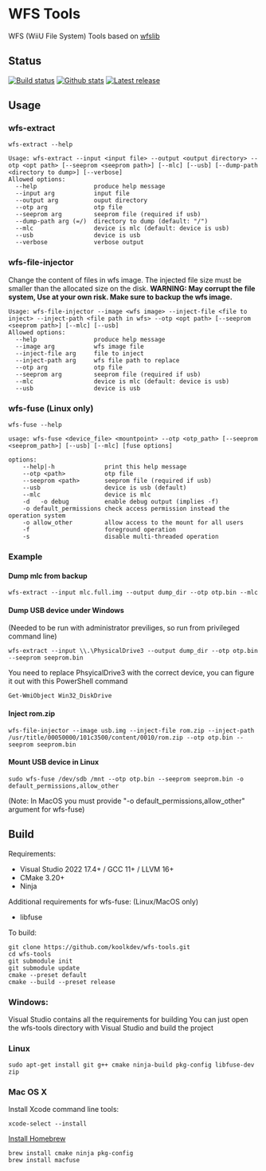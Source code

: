 # WFS Tools
WFS (WiiU File System) Tools based on [wfslib](https://github.com/koolkdev/wfslib)

## Status
[![Build status](https://img.shields.io/github/actions/workflow/status/koolkdev/wfs-tools/build.yml?branch=master&style=flat&logo=github)](https://github.com/koolkdev/wfs-tools/actions)
[![Github stats](https://img.shields.io/github/downloads/koolkdev/wfs-tools/total.svg?style=flat&logo=github)](https://github.com/koolkdev/wfs-tools/releases)
[![Latest release](https://img.shields.io/github/release-pre/koolkdev/wfs-tools?style=flat&logo=github)](https://github.com/koolkdev/wfs-tools/releases)

## Usage

### wfs-extract
```
wfs-extract --help
```
```
Usage: wfs-extract --input <input file> --output <output directory> --otp <opt path> [--seeprom <seeprom path>] [--mlc] [--usb] [--dump-path <directory to dump>] [--verbose]
Allowed options:
  --help                produce help message
  --input arg           input file
  --output arg          ouput directory
  --otp arg             otp file
  --seeprom arg         seeprom file (required if usb)
  --dump-path arg (=/)  directory to dump (default: "/")
  --mlc                 device is mlc (default: device is usb)
  --usb                 device is usb
  --verbose             verbose output
```

### wfs-file-injector
Change the content of files in wfs image. The injected file size must be smaller than the allocated size on the disk.
**WARNING: May corrupt the file system, Use at your own risk. Make sure to backup the wfs image.**
```
Usage: wfs-file-injector --image <wfs image> --inject-file <file to inject> --inject-path <file path in wfs> --otp <opt path> [--seeprom <seeprom path>] [--mlc] [--usb]
Allowed options:
  --help                produce help message
  --image arg           wfs image file
  --inject-file arg     file to inject
  --inject-path arg     wfs file path to replace
  --otp arg             otp file
  --seeprom arg         seeprom file (required if usb)
  --mlc                 device is mlc (default: device is usb)
  --usb                 device is usb
```

### wfs-fuse (Linux only)
```
wfs-fuse --help
```
```
usage: wfs-fuse <device_file> <mountpoint> --otp <otp_path> [--seeprom <seeprom_path>] [--usb] [--mlc] [fuse options]

options:
    --help|-h              print this help message
    --otp <path>           otp file
    --seeprom <path>       seeprom file (required if usb)
    --usb                  device is usb (default)
    --mlc                  device is mlc
    -d   -o debug          enable debug output (implies -f)
    -o default_permissions check access permission instead the operation system
    -o allow_other         allow access to the mount for all users
    -f                     foreground operation
    -s                     disable multi-threaded operation

```

### Example
#### Dump mlc from backup
```
wfs-extract --input mlc.full.img --output dump_dir --otp otp.bin --mlc
```

#### Dump USB device under Windows
(Needed to be run with administrator previliges, so run from privileged command line)
```
wfs-extract --input \\.\PhysicalDrive3 --output dump_dir --otp otp.bin --seeprom seeprom.bin
```
You need to replace PhsyicalDrive3 with the correct device, you can figure it out with this PowerShell command
```
Get-WmiObject Win32_DiskDrive
```

#### Inject rom.zip

```
wfs-file-injector --image usb.img --inject-file rom.zip --inject-path /usr/title/00050000/101c3500/content/0010/rom.zip --otp otp.bin --seeprom seeprom.bin
```

#### Mount USB device in Linux
```
sudo wfs-fuse /dev/sdb /mnt --otp otp.bin --seeprom seeprom.bin -o default_permissions,allow_other
```
(Note: In MacOS you must provide "-o default_permissions,allow_other" argument for wfs-fuse)

## Build
Requirements:
* Visual Studio 2022 17.4+ / GCC 11+ / LLVM 16+
* CMake 3.20+
* Ninja

Additional requirements for wfs-fuse: (Linux/MacOS only)
* libfuse

To build:
```
git clone https://github.com/koolkdev/wfs-tools.git
cd wfs-tools
git submodule init
git submodule update
cmake --preset default
cmake --build --preset release
```

### Windows:
Visual Studio contains all the requirements for building
You can just open the wfs-tools directory with Visual Studio and build the project

### Linux
```
sudo apt-get install git g++ cmake ninja-build pkg-config libfuse-dev zip
```

### Mac OS X
Install Xcode command line tools:
```
xcode-select --install
```
[Install Homebrew](https://brew.sh/)  
```
brew install cmake ninja pkg-config
brew install macfuse
```
